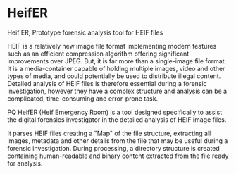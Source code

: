 # HeifER
Heif ER, Prototype forensic analysis tool for HEIF files

HEIF is a relatively new image file format implementing modern features such as an efficient compression algorithm offering significant improvements over JPEG.
But, it is far more than a single-image file format. It is a media-container capable of holding multiple images, video and other types of media, and could potentially be used to distribute illegal content. Detailed analysis of HEIF files is therefore essential during a forensic investigation, however they have a complex structure and analysis can be a complicated, time-consuming and error-prone task.

PQ HeifER  (Heif Emergency Room) is a tool designed specifically to assist the digital forensics investigator in the detailed analysis of HEIF image files.

It parses HEIF files creating a "Map" of the file structure, extracting all images, metadata and  other details from the file that may be useful during a forensic investigation. During processing, a directory structure is created containing human-readable and binary content extracted from the file ready for analysis.
